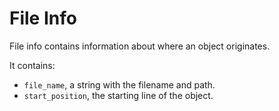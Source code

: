 # File Info

File info contains information about where an object originates.

It contains:
* `file_name`, a string with the filename and path.
* `start_position`, the starting line of the object.
